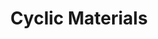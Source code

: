 ---
layout: startup_page
title: "Cyclic Materials"
id: "cyclicmaterials.earth"
permalink: "/cyclicmaterialscyclicmaterials.earth04142025/"
website: "https://www.cyclicmaterials.earth/"
funding_round: "Series B"
funding_amount: "$55M"
investors: "InMotion Ventures"
about: "Cyclic Materials builds a circular supply chain for Rare Earth Elements and other critical materials by recycling them from end-of-life products. Their proprietary MagCycle℠ and REEPure℠ technologies recover REEs from sources like EVs and consumer electronics, addressing the growing global demand and promoting sustainability. This process creates valuable raw materials essential for electric vehicles, wind turbines, and various electronics."
markets: "Cleantech, Recycling, Materials Science, Automotive, Renewable Energy, Semiconductor Manufacturing"
hq: "Toronto, Ontario, Canada"
founded_year: "2021"
linkedin: "https://www.linkedin.com/company/cyclic-materials"
twitter: "https://twitter.com/CyclicMaterials"
instagram: ""
facebook: "https://www.facebook.com/CyclicMaterials"
crunchbase: "https://www.crunchbase.com/organization/cyclic-materials"
pitchbook: "https://pitchbook.com/profiles/company/496757-62"

# SEO Optimization
meta_title: "Cyclic Materials - Series B Funding ($55M)"
meta_description: "Cyclic Materials, Cyclic Materials builds a circular supply chain for Rare Earth Elements and other critical materials by recycling them from end-of-life products. Thei..."
meta_keywords: "Cyclic Materials, Cleantech, Recycling, Materials Science, Automotive, Renewable Energy, Semiconductor Manufacturing, Series B funding"
canonical_url: "https://pkprojectstartups.github.io/projectstartups.com/cyclicmaterialscyclicmaterials.earth04142025/"
---